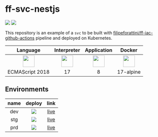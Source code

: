 # ff-svc-nestjs
 ![](https://github.com/filipeforattini/ff-svc-nestjs/actions/workflows/pipeline.yml/badge.svg) ![](https://img.shields.io/badge/%20%20%F0%9F%93%A6%F0%9F%9A%80-semantic--release-e10079.svg)

This repository is an example of a `svc` to be built with [filipeforattini/ff-iac-github-actions](https://github.com/filipeforattini/ff-iac-github-actions) pipeline and deployed on Kubernetes.

| Language | Interpreter | Application | Docker |
|:---:|:---:|:---:|:---:|
| <img src="https://raw.githubusercontent.com/simple-icons/simple-icons/develop/icons/javascript.svg" height="38"> | <img src="https://raw.githubusercontent.com/simple-icons/simple-icons/develop/icons/nodedotjs.svg" height="38"> | <img src="https://raw.githubusercontent.com/simple-icons/simple-icons/develop/icons/nestjs.svg" height="38"> | <img src="https://raw.githubusercontent.com/simple-icons/simple-icons/develop/icons/nodedotjs.svg" height="38"> |
| ECMAScript 2018	| 17 | 8 | 17-alpine |

## Environments

| name | deploy | link |
|:---:|:---:|:---:|
| dev | ![](https://img.shields.io/github/deployments/filipeforattini/ff-svc-nestjs/dev?label=deploy) | [live](https://ff-app-nestjs.dev.forattini.app/) |
| stg | ![](https://img.shields.io/github/deployments/filipeforattini/ff-svc-nestjs/stg?label=deploy) | [live](https://ff-app-nestjs.stg.forattini.app/) |
| prd | ![](https://img.shields.io/github/deployments/filipeforattini/ff-svc-nestjs/prd?label=deploy) | [live](https://ff-app-nestjs.prd.forattini.app/) |

